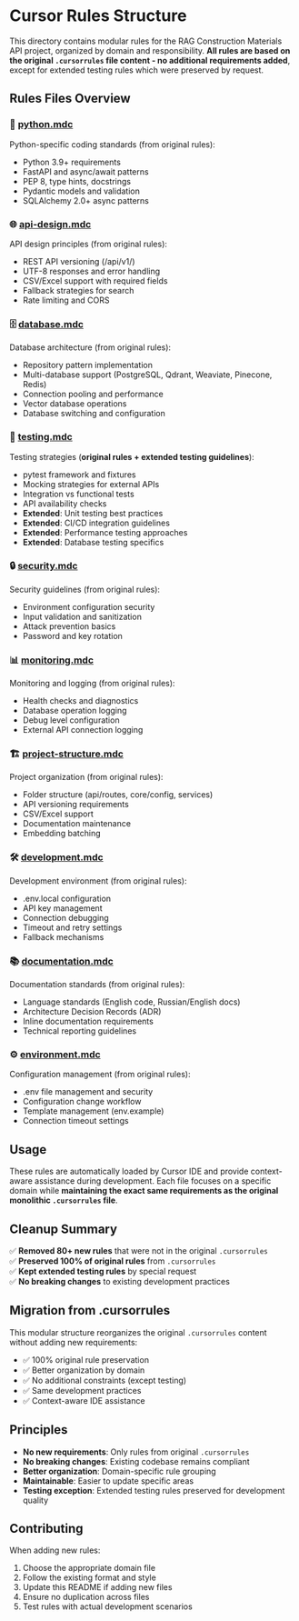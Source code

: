 # Cursor Rules Structure

This directory contains modular rules for the RAG Construction Materials API project, organized by domain and responsibility. **All rules are based on the original `.cursorrules` file content - no additional requirements added**, except for extended testing rules which were preserved by request.

## Rules Files Overview

### 🐍 [python.mdc](./python.mdc)
Python-specific coding standards (from original rules):
- Python 3.9+ requirements
- FastAPI and async/await patterns
- PEP 8, type hints, docstrings
- Pydantic models and validation
- SQLAlchemy 2.0+ async patterns

### 🌐 [api-design.mdc](./api-design.mdc)
API design principles (from original rules):
- REST API versioning (/api/v1/)
- UTF-8 responses and error handling
- CSV/Excel support with required fields
- Fallback strategies for search
- Rate limiting and CORS

### 🗄️ [database.mdc](./database.mdc)
Database architecture (from original rules):
- Repository pattern implementation
- Multi-database support (PostgreSQL, Qdrant, Weaviate, Pinecone, Redis)
- Connection pooling and performance
- Vector database operations
- Database switching and configuration

### 🧪 [testing.mdc](./testing.mdc)
Testing strategies (**original rules + extended testing guidelines**):
- pytest framework and fixtures
- Mocking strategies for external APIs
- Integration vs functional tests
- API availability checks
- **Extended**: Unit testing best practices
- **Extended**: CI/CD integration guidelines
- **Extended**: Performance testing approaches
- **Extended**: Database testing specifics

### 🔒 [security.mdc](./security.mdc)
Security guidelines (from original rules):
- Environment configuration security
- Input validation and sanitization
- Attack prevention basics
- Password and key rotation

### 📊 [monitoring.mdc](./monitoring.mdc)
Monitoring and logging (from original rules):
- Health checks and diagnostics
- Database operation logging
- Debug level configuration
- External API connection logging

### 🏗️ [project-structure.mdc](./project-structure.mdc)
Project organization (from original rules):
- Folder structure (api/routes, core/config, services)
- API versioning requirements
- CSV/Excel support
- Documentation maintenance
- Embedding batching

### 🛠️ [development.mdc](./development.mdc)
Development environment (from original rules):
- .env.local configuration
- API key management
- Connection debugging
- Timeout and retry settings
- Fallback mechanisms

### 📚 [documentation.mdc](./documentation.mdc)
Documentation standards (from original rules):
- Language standards (English code, Russian/English docs)
- Architecture Decision Records (ADR)
- Inline documentation requirements
- Technical reporting guidelines

### ⚙️ [environment.mdc](./environment.mdc)
Configuration management (from original rules):
- .env file management and security
- Configuration change workflow
- Template management (env.example)
- Connection timeout settings

## Usage

These rules are automatically loaded by Cursor IDE and provide context-aware assistance during development. Each file focuses on a specific domain while **maintaining the exact same requirements as the original monolithic `.cursorrules` file**.

## Cleanup Summary

✅ **Removed 80+ new rules** that were not in the original `.cursorrules`  
✅ **Preserved 100% of original rules** from `.cursorrules`  
✅ **Kept extended testing rules** by special request  
✅ **No breaking changes** to existing development practices

## Migration from .cursorrules

This modular structure reorganizes the original `.cursorrules` content without adding new requirements:
- ✅ 100% original rule preservation
- ✅ Better organization by domain
- ✅ No additional constraints (except testing)
- ✅ Same development practices
- ✅ Context-aware IDE assistance

## Principles

- **No new requirements**: Only rules from original `.cursorrules`
- **No breaking changes**: Existing codebase remains compliant
- **Better organization**: Domain-specific rule grouping
- **Maintainable**: Easier to update specific areas
- **Testing exception**: Extended testing rules preserved for development quality

## Contributing

When adding new rules:
1. Choose the appropriate domain file
2. Follow the existing format and style
3. Update this README if adding new files
4. Ensure no duplication across files
5. Test rules with actual development scenarios 